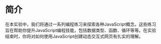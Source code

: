 # 简介

在本实验中，我们将通过一系列编程练习来探索各种JavaScript概念。这些练习旨在帮助你提升JavaScript编程技能，包括数据类型、函数、循环等等。在实验结束时，你将对如何使用JavaScript创建动态交互式网页有扎实的理解。
